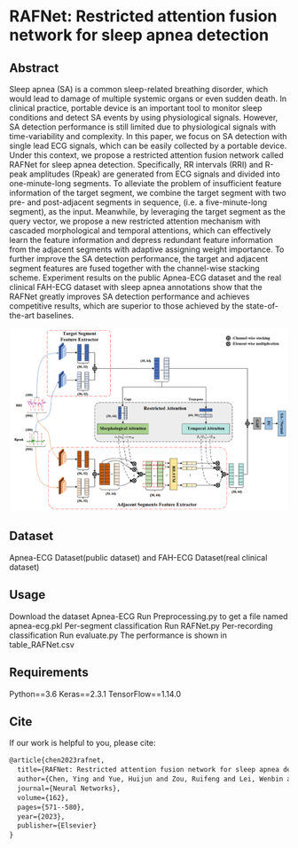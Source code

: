 # RAFNet: Restricted attention fusion network for sleep apnea detection

## Abstract
Sleep apnea (SA) is a common sleep-related breathing disorder, which would lead to damage of multiple systemic organs or even sudden death. In clinical practice, portable device is an important tool to monitor sleep conditions and detect SA events by using physiological signals. However, SA detection performance is still limited due to physiological signals with time-variability and complexity. In this paper, we focus on SA detection with single lead ECG signals, which can be easily collected by a portable device. Under this context, we propose a restricted attention fusion network called RAFNet for sleep apnea detection. Specifically, RR intervals (RRI) and R-peak amplitudes (Rpeak) are generated from ECG signals and divided into one-minute-long segments. To alleviate the problem of insufficient feature information of the target segment, we combine the target segment with two pre- and post-adjacent segments in sequence, (i.e. a five-minute-long segment), as the input. Meanwhile, by leveraging the target segment as the query vector, we propose a new restricted attention mechanism with cascaded morphological and temporal attentions, which can effectively learn the feature information and depress redundant feature information from the adjacent segments with adaptive assigning weight importance. To further improve the SA detection performance, the target and adjacent segment features are fused together with the channel-wise stacking scheme. Experiment results on the public Apnea-ECG dataset and the real clinical FAH-ECG dataset with sleep apnea annotations show that the RAFNet greatly improves SA detection performance and achieves competitive results, which are superior to those achieved by the state-of-the-art baselines.

![img](model.png)

## Dataset
Apnea-ECG Dataset(public dataset) and FAH-ECG Dataset(real clinical dataset)

## Usage
Download the dataset Apnea-ECG
Run Preprocessing.py to get a file named apnea-ecg.pkl
Per-segment classification
Run RAFNet.py
Per-recording classification
Run evaluate.py
The performance is shown in table_RAFNet.csv


## Requirements
Python==3.6 Keras==2.3.1 TensorFlow==1.14.0

## Cite
If our work is helpful to you, please cite:

```html
@article{chen2023rafnet,
  title={RAFNet: Restricted attention fusion network for sleep apnea detection},
  author={Chen, Ying and Yue, Huijun and Zou, Ruifeng and Lei, Wenbin and Ma, Wenjun and Fan, Xiaomao},
  journal={Neural Networks},
  volume={162},
  pages={571--580},
  year={2023},
  publisher={Elsevier}
}
```

